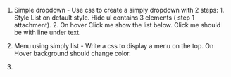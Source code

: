 1. Simple dropdown - Use css to create a simply dropdown with 2 steps: 1. Style List on default style. Hide ul contains 3 elements ( step 1 attachment). 2. On hover Click me show the list below. Click me should be with line under text.

2. Menu using simply list - Write a css to display a menu on the top. On Hover background should change color.

3. 
